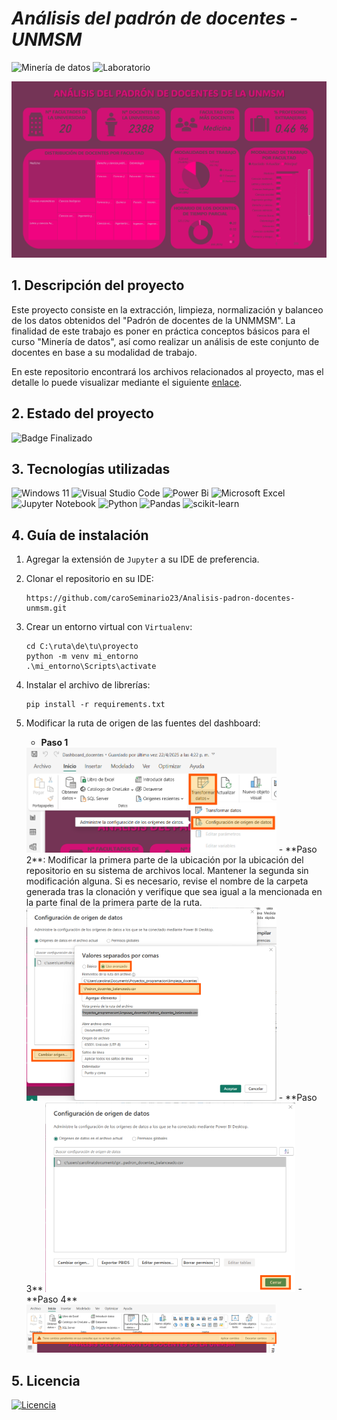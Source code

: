 # *Análisis del padrón de docentes - UNMSM*
![Minería de datos](https://img.shields.io/badge/Minería%20de%20Datos-38BCAC)
![Laboratorio](https://img.shields.io/badge/Laboratorio-50BC38)

![Dashboard final](Dashboard_docentes.jpg)

## 1. Descripción del proyecto
Este proyecto consiste en la extracción, limpieza, normalización y balanceo de los datos obtenidos del "Padrón de docentes de la UNMMSM". La finalidad de este trabajo es poner en práctica conceptos básicos para el curso "Minería de datos", así como realizar un análisis de este conjunto de docentes en base a su
modalidad de trabajo.

En este repositorio encontrará los archivos relacionados al proyecto, mas el detalle lo puede visualizar mediante el siguiente [enlace](https://www.notion.so/MD-Preprocesamiento-de-datos-1d6d0fe6d6cb80c8807fd5f6a76d420e?pvs=4).

## 2. Estado del proyecto
![Badge Finalizado](https://img.shields.io/badge/STATUS-FINALIZADO-green)

## 3. Tecnologías utilizadas
![Windows 11](https://img.shields.io/badge/Windows%2011-%230079d5.svg?style=for-the-badge&logo=Windows%2011&logoColor=white)
![Visual Studio Code](https://img.shields.io/badge/Visual%20Studio%20Code-0078d7.svg?style=for-the-badge&logo=visual-studio-code&logoColor=white)
![Power Bi](https://img.shields.io/badge/power_bi-F2C811?style=for-the-badge&logo=powerbi&logoColor=black)
![Microsoft Excel](https://img.shields.io/badge/Microsoft_Excel-217346?style=for-the-badge&logo=microsoft-excel&logoColor=white)
![Jupyter Notebook](https://img.shields.io/badge/jupyter-%23FA0F00.svg?style=for-the-badge&logo=jupyter&logoColor=white)
![Python](https://img.shields.io/badge/python-3670A0?style=for-the-badge&logo=python&logoColor=ffdd54)
![Pandas](https://img.shields.io/badge/pandas-%23150458.svg?style=for-the-badge&logo=pandas&logoColor=white)
![scikit-learn](https://img.shields.io/badge/scikit--learn-%23F7931E.svg?style=for-the-badge&logo=scikit-learn&logoColor=white)

## 4. Guía de instalación
1. Agregar la extensión de ```Jupyter``` a su IDE de preferencia.

2. Clonar el repositorio en su IDE:
    ```
    https://github.com/caroSeminario23/Analisis-padron-docentes-unmsm.git
    ```

2. Crear un entorno virtual con ```Virtualenv```:
    ```
    cd C:\ruta\de\tu\proyecto
    python -m venv mi_entorno
    .\mi_entorno\Scripts\activate
    ```

3. Instalar el archivo de librerías:
    ```
    pip install -r requirements.txt
    ```

4. Modificar la ruta de origen de las fuentes del dashboard:
    - **Paso 1**  
    <img src="images/Origen_1.png" alt="Paso 1" width="400">
    - **Paso 2**: Modificar la primera parte de la ubicación por la ubicación del repositorio en su sistema de archivos local. Mantener la segunda sin modificación alguna. Si es necesario, revise el nombre de la carpeta generada tras la clonación y verifique que sea igual a la mencionada en la parte final de la primera parte de la ruta.  
    <img src="images/Origen_2.png" alt="Paso 2" width="400">
    - **Paso 3**  
    <img src="images/Origen_3.png" alt="Paso 3" width="400">
    - **Paso 4**  
    <img src="images/Origen_4.png" alt="Paso 4" width="400">

## 5. Licencia
[![Licencia](https://img.shields.io/github/license/Ileriayo/markdown-badges?style=for-the-badge)](./LICENSE)